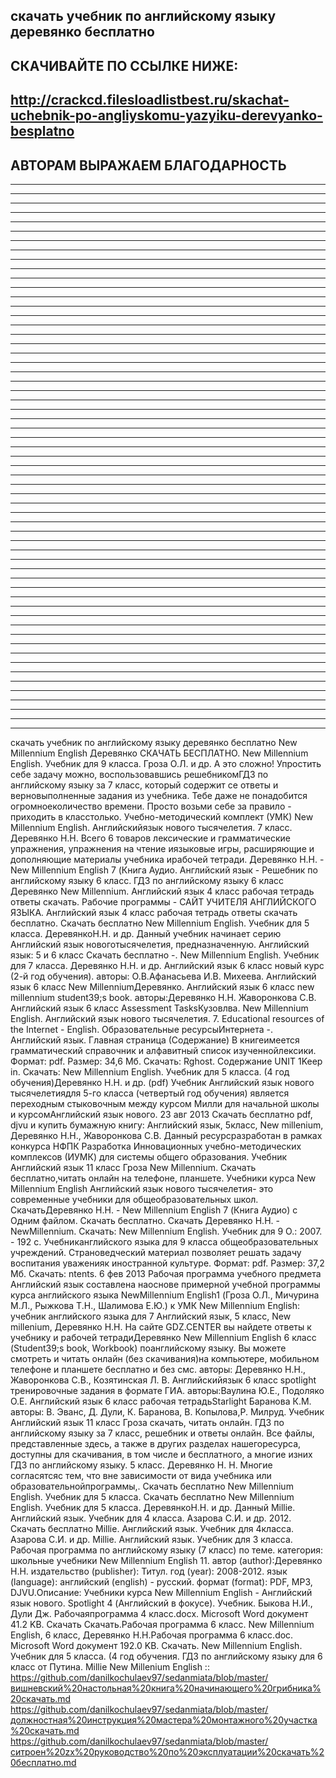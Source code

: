 скачать учебник по английскому языку деревянко бесплатно
--------------------------------------------------
СКАЧИВАЙТЕ ПО ССЫЛКЕ НИЖЕ:
--------------------------------------------------
http://crackcd.filesloadlistbest.ru/skachat-uchebnik-po-angliyskomu-yazyiku-derevyanko-besplatno
--------------------------------------------------
АВТОРАМ ВЫРАЖАЕМ БЛАГОДАРНОСТЬ
--------------------------------------------------
--------------------------------------------------
--------------------------------------------------
--------------------------------------------------
--------------------------------------------------
--------------------------------------------------
--------------------------------------------------
--------------------------------------------------
--------------------------------------------------
--------------------------------------------------
--------------------------------------------------
--------------------------------------------------
--------------------------------------------------
--------------------------------------------------
--------------------------------------------------
--------------------------------------------------
--------------------------------------------------
--------------------------------------------------
--------------------------------------------------
--------------------------------------------------
--------------------------------------------------
--------------------------------------------------
--------------------------------------------------
--------------------------------------------------
--------------------------------------------------
--------------------------------------------------
--------------------------------------------------
--------------------------------------------------
--------------------------------------------------
--------------------------------------------------
--------------------------------------------------
--------------------------------------------------
--------------------------------------------------
--------------------------------------------------
--------------------------------------------------
--------------------------------------------------
--------------------------------------------------
--------------------------------------------------
--------------------------------------------------
--------------------------------------------------
--------------------------------------------------
--------------------------------------------------
--------------------------------------------------
--------------------------------------------------
--------------------------------------------------
--------------------------------------------------
--------------------------------------------------
--------------------------------------------------
--------------------------------------------------
--------------------------------------------------
--------------------------------------------------
--------------------------------------------------
--------------------------------------------------
--------------------------------------------------
--------------------------------------------------
--------------------------------------------------
--------------------------------------------------
--------------------------------------------------
--------------------------------------------------
--------------------------------------------------
скачать учебник по английскому языку деревянко бесплатно New Millennium English Деревянко СКАЧАТЬ БЕСПЛАТНО. New Millennium English. Учебник для 9 класса. Гроза О.Л. и др. А это сложно! Упростить себе задачу можно, воспользовавшись решебникомГДЗ по английскому языку за 7 класс, который содержит се ответы и верновыполненные задания из учебника. Тебе даже не понадобится огромноеколичество времени. Просто возьми себе за правило - приходить в класстолько. Учебно-методический комплект (УМК) New Millennium English. Английскийязык нового тысячелетия. 7 класс. Деревянко Н.Н. Всего 6 товаров лексические и грамматические упражнения, упражнения на чтение иязыковые игры, расширяющие и дополняющие материалы учебника ирабочей тетради. Деревянко Н.Н. - New Millennium English 7 (Книга  Аудио. Английский язык - Решебник по английскому языку 6 класс. ГДЗ по английскому языку 6 класс Деревянко New Millennium. Английский язык 4 класс рабочая тетрадь ответы скачать. Рабочие программы - САЙТ УЧИТЕЛЯ АНГЛИЙСКОГО ЯЗЫКА. Английский язык 4 класс рабочая тетрадь ответы скачать бесплатно. Скачать бесплатно New Millennium English. Учебник для 5 класса. ДеревянкоН.Н. и др. Данный учебник начинает серию Английский язык новоготысячелетия, предназначенную.
Английский язык: 5 и 6 класс  Скачать бесплатно -. New Millennium English. Учебник для 7 класса. Деревянко Н.Н. и др. Английский язык 6 класс новый курс (2-й год обучения). авторы: О.В.Афанасьева И.В. Михеева. Английский язык 6 класс New MillenniumДеревянко. Английский язык 6 класс new millennium student39;s book. авторы:Деревянко Н.Н. Жаворонкова С.В. Английский язык 6 класс Assessment TasksКузовлва. New Millennium English. Английский язык нового тысячелетия. 7. Educational resources of the Internet - English. Образовательные ресурсыИнтернета -. Английский язык. Главная страница (Содержание)  В книгеимеется грамматический справочник и алфавитный список изученнойлексики. Формат: pdf. Размер: 34,6 Мб. Скачать: Rghost. Содержание UNIT 1Keep in. Скачать: New Millennium English. Учебник для 5 класса. (4 год обучения)Деревянко Н.Н. и др. (pdf)  Учебник Английский язык нового тысячелетиядля 5-го класса (четвертый год обучения) является переходным стыковочным между курсом Милли для начальной школы и курсомАнглийский язык нового. 23 авг 2013  Скачать бесплатно pdf, djvu и купить бумажную книгу: Английский язык, 5класс, New millenium, Деревянко Н.Н., Жаворонкова С.В. Данный ресурсразработан в рамках конкурса НФПК Разработка Инновационных учебно-методических комплексов (ИУМК) для системы общего образования. Учебник Английский язык 11 класс Гроза New Millennium. Скачать бесплатно,читать онлайн на телефоне, планшете. Учебники курса New Millennium English Английский язык нового тысячелетия- это современные учебники для общеобразовательных школ.  СкачатьДеревянко Н.Н. - New Millennium English 7 (Книга  Аудио) с Одним файлом. Скачать бесплатно. Скачать Деревянко Н.Н. - NewMillennium. Скачать: New Millennium English. Учебник для 9  О.: 2007. - 192 с. Учебниканглийского языка для 9 класса общеобразовательных учреждений. Страноведческий материал позволяет решать задачу воспитания уваженияк иностранной культуре. Формат: pdf. Размер: 37,2 Мб. Скачать: ntents. 6 фев 2013  Рабочая программа учебного предмета Английский язык составлена наоснове примерной учебной программы курса английского языка NewMillennium English1 (Гроза О.Л., Мичурина М.Л., Рыжкова Т.Н., Шалимова Е.Ю.) к УМК New Millennium English: учебник английского языка для 7
Английский язык, 5 класс, New millenium, Деревянко Н.Н. На сайте GDZ.CENTER вы найдете ответы к учебнику и рабочей тетрадиДеревянко New Millennium English 6 класс (Student39;s book, Workbook) поанглийскому языку. Вы можете смотреть и читать онлайн (без скачивания)на компьютере, мобильном телефоне и планшете бесплатно и без смс. авторы: Деревянко Н.Н., Жаворонкова С.В., Козятинская Л. В. Английскийязык 6 класс spotlight тренировочные задания в формате ГИА. авторы:Ваулина Ю.Е., Подоляко О.Е. Английский язык 6 класс рабочая тетрадьStarlight Баранова К.М. авторы: В. Эванс, Д. Дули, К. Баранова, В. Копылова,Р. Милруд. Учебник Английский язык 11 класс Гроза скачать, читать онлайн. ГДЗ по английскому языку за 7 класс, решебник и ответы онлайн. Все файлы, представленные здесь, а также в других разделах нашегоресурса, доступны для скачивания, в том числе и бесплатного, а многие изних  ГДЗ по английскому языку. 5 класс. Деревянко Н. Н. Многие согласятсяс тем, что вне зависимости от вида учебника или образовательнойпрограммы,. Скачать бесплатно New Millennium English. Учебник для 5 класса. Скачать бесплатно New Millennium English. Учебник для 5 класса. ДеревянкоН.Н. и др. Данный  Millie. Английский язык. Учебник для 4 класса. Азарова С.И. и др. 2012. Скачать бесплатно Millie. Английский язык. Учебник для 4класса. Азарова С.И. и др.  Millie. Английский язык. Учебник для 3 класса. Рабочая программа по английскому языку (7 класс) по теме. категория: школьные учебники  New Millennium English 11. автор (author):Деревянко Н.Н. издательство (publisher): Титул. год (year): 2008-2012. язык (language): английский (english) - русский. формат (format): PDF, MP3, DJVU.Описание: Учебники курса New Millennium English - Английский язык нового. Spotlight 4 (Английский в фокусе). Учебник. Быкова Н.И., Дули Дж. Рабочаяпрограмма 4 класс.docx. Microsoft Word документ 41.2 KB. Скачать  Скачать.Рабочая программа 6 класс. New Millennium English, 6 класс, Деревянко Н.Н.Рабочая программа 6 класс.doc. Microsoft Word документ 192.0 KB. Скачать.
New Millennium English. Учебник для 5 класса. (4 год обучения. ГДЗ по английскому языку для 6 класс от Путина. Millie  New Millenium English ::
https://github.com/danilkochulaev97/sedanmiata/blob/master/вишневский%20настольная%20книга%20начинающего%20грибника%20скачать.md
https://github.com/danilkochulaev97/sedanmiata/blob/master/должностная%20инструкция%20мастера%20монтажного%20участка%20скачать.md
https://github.com/danilkochulaev97/sedanmiata/blob/master/ситроен%20zx%20руководство%20по%20эксплуатации%20скачать%20бесплатно.md